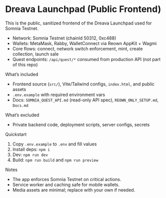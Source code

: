 # Dreava Launchpad (Public Frontend)

This is the public, sanitized frontend of the Dreava Launchpad used for Somnia Testnet.

- Network: Somnia Testnet (chainId 50312, 0xc488)
- Wallets: MetaMask, Rabby, WalletConnect via Reown AppKit + Wagmi
- Core flows: connect, network switch enforcement, mint, create collection, launch sale
- Quest endpoints: `/api/quest/*` consumed from production API (not part of this repo)

What’s included
- Frontend source (`src/`), Vite/Tailwind configs, `index.html`, and public assets
- `.env.example` with required environment vars
- Docs: `SOMNIA_QUEST_API.md` (read-only API spec), `REOWN_ONLY_SETUP.md`, `Docs.md`

What’s excluded
- Private backend code, deployment scripts, server configs, secrets

Quickstart
1. Copy `.env.example` to `.env` and fill values
2. Install deps: `npm i`
3. Dev: `npm run dev`
4. Build: `npm run build` and `npm run preview`

Notes
- The app enforces Somnia Testnet on critical actions.
- Service worker and caching safe for mobile wallets.
- Media assets are minimal; replace with your own if needed.
